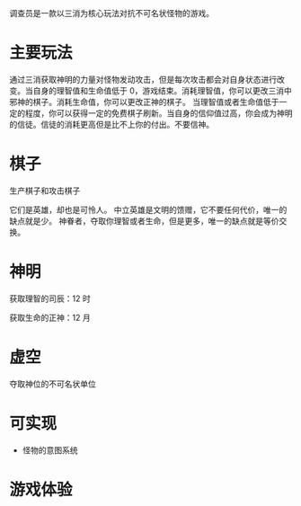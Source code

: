 调查员是一款以三消为核心玩法对抗不可名状怪物的游戏。

# 主要玩法

通过三消获取神明的力量对怪物发动攻击，但是每次攻击都会对自身状态进行改变。当自身的理智值和生命值低于 0，游戏结束。消耗理智值，你可以更改三消中邪神的棋子。消耗生命值，你可以更改正神的棋子。
当理智值或者生命值低于一定的程度，你可以获得一定的免费棋子刷新。当自身的信仰值过高，你会成为神明的信徒。信徒的消耗更高但是比不上你的付出。不要信神。

# 棋子
生产棋子和攻击棋子

它们是英雄，却也是可怜人。
中立英雄是文明的馈赠，它不要任何代价，唯一的缺点就是少。
神眷者，夺取你理智或者生命，但是更多，唯一的缺点就是等价交换。

# 神明

获取理智的司辰：12 时

获取生命的正神：12 月

# 虚空

夺取神位的不可名状单位

# 可实现

- 怪物的意图系统

# 游戏体验